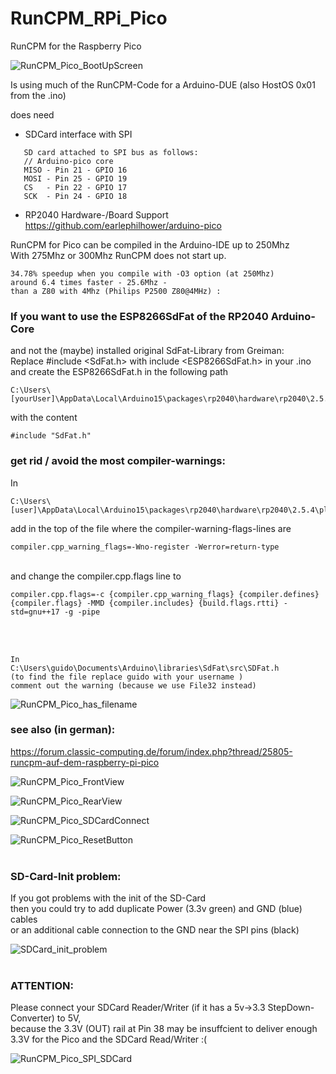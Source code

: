 # RunCPM_RPi_Pico
RunCPM for the Raspberry Pico

![RunCPM_Pico_BootUpScreen](https://github.com/guidol70/RunCPM_RPi_Pico/raw/main/more_pictures/GL20230505_RP320_270Mhz.jpg?raw=true)

Is using much of the RunCPM-Code for a Arduino-DUE (also HostOS 0x01 from the .ino)

does need
- SDCard interface with SPI
```
   SD card attached to SPI bus as follows:
   // Arduino-pico core
   MISO - Pin 21 - GPIO 16
   MOSI - Pin 25 - GPIO 19
   CS   - Pin 22 - GPIO 17
   SCK  - Pin 24 - GPIO 18
```
- RP2040 Hardware-/Board Support https://github.com/earlephilhower/arduino-pico

RunCPM for Pico can be compiled in the Arduino-IDE up to 250Mhz<br/>
With 275Mhz or 300Mhz RunCPM does not start up.

```
34.78% speedup when you compile with -O3 option (at 250Mhz)
around 6.4 times faster - 25.6Mhz - 
than a Z80 with 4Mhz (Philips P2500 Z80@4MHz) :
```

### If you want to use the ESP8266SdFat of the RP2040 Arduino-Core
and not the (maybe) installed original SdFat-Library from Greiman:<br>
Replace #include <SdFat.h> with include <ESP8266SdFat.h> in your .ino<br>
and create the ESP8266SdFat.h in the following path<br>
```
C:\Users\[yourUser]\AppData\Local\Arduino15\packages\rp2040\hardware\rp2040\2.5.2\libraries\ESP8266SdFat\src
```
with the content
```
#include "SdFat.h"
```


### get rid / avoid the most compiler-warnings:

In

```
C:\Users\[user]\AppData\Local\Arduino15\packages\rp2040\hardware\rp2040\2.5.4\platform.txt
```
add in the top of the file where the compiler-warning-flags-lines are

```
compiler.cpp_warning_flags=-Wno-register -Werror=return-type
```
<br>
and change the compiler.cpp.flags line to

```
compiler.cpp.flags=-c {compiler.cpp_warning_flags} {compiler.defines} {compiler.flags} -MMD {compiler.includes} {build.flags.rtti} -std=gnu++17 -g -pipe
```
<br>
<br>

```
In
C:\Users\guido\Documents\Arduino\libraries\SdFat\src\SDFat.h
(to find the file replace guido with your username )
comment out the warning (because we use File32 instead)
```
![RunCPM_Pico_has_filename](https://github.com/guidol70/RunCPM_RPi_Pico/raw/main/more_pictures/SdFat_h_changes.jpg?raw=true)

### see also (in german):<br>
https://forum.classic-computing.de/forum/index.php?thread/25805-runcpm-auf-dem-raspberry-pi-pico<br>

![RunCPM_Pico_FrontView](https://github.com/guidol70/RunCPM_RPi_Pico/raw/main/more_pictures/RunCPM_Pico_FrontView_1024px.jpg?raw=true)

![RunCPM_Pico_RearView](https://github.com/guidol70/RunCPM_RPi_Pico/raw/main/more_pictures/RunCPM_Pico_RearView_1024px.jpg?raw=true)

![RunCPM_Pico_SDCardConnect](https://github.com/guidol70/RunCPM_RPi_Pico/raw/main/more_pictures/RunCPM_Pico_SDConnect_1024px.jpg?raw=true)

![RunCPM_Pico_ResetButton](https://github.com/guidol70/RunCPM_RPi_Pico/raw/main/more_pictures/RunCPM_Pico_ResetButton_1024px.jpg?raw=true)
<br><br>
### SD-Card-Init problem:<br>
If you got problems with the init of the SD-Card<br>
then you could try to add duplicate Power (3.3v green) and GND (blue) cables<br>
or an additional cable connection to the GND near the SPI pins (black)<br>

![SDCard_init_problem](https://github.com/guidol70/RunCPM_RPi_Pico/raw/main/more_pictures/Pico_RunCPM_more_Power_GND.jpg?raw=true)<br><br>

### ATTENTION:<br>
Please connect your SDCard Reader/Writer (if it has a 5v->3.3 StepDown-Converter) to 5V,<br>
because the 3.3V (OUT) rail at Pin 38 may be insuffcient to deliver enough 3.3V for the Pico and the SDCard Read/Writer :(
<br>

![RunCPM_Pico_SPI_SDCard](https://github.com/guidol70/RunCPM_RPi_Pico/raw/main/more_pictures/RunCPM_Pico_SPI_SDCard.jpg?raw=true)

